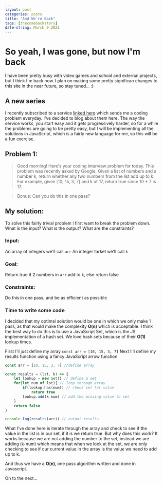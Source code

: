 ```yaml
---
layout: post
categories: posts
title: "And We're Back"
tags: [thecomebackstory]
date-string: March 9 2021
---
```

# So yeah, I was gone, but now I'm back
I have been pretty busy with video games and school and external projects, but I think I'm back now. I plan on
making some pretty significan changes to this site in the near future, so stay tuned... :)

## A new series
I recently subscribed to a service [linked here](https://www.dailycodingproblem.com) which sends me a coding problem everyday. I've decided to blog about them here.
The way the service works, you start easy and it gets progressively harder, so for a while the problems are going to
be pretty easy, but I will be implementing all the solutions in JavaScript, which is a fairly new language for me, so this
will be a fun exercise.

## Problem 1:
> Good morning! Here's your coding interview problem for today. This problem was recently asked by Google. Given a list of numbers and a number k, return whether any two numbers from the list add up to k. For example, given [10, 15, 3, 7] and k of 17, return true since 10 + 7 is 17.

> Bonus: Can you do this in one pass?

## My solution:
To solve this fairly trivial problem I first want to break the problem down. What is the input? What is the output? What are the constraints?

### Input:
An array of integers we'll call ```arr```
An integer tarket we'll call ```k```

### Goal:
Return true if 2 numbers in ```arr``` add to ```k```, else return false

### Constraints:
Do this in one pass, and be as efficient as possible

### Time to write some code
I decided that my optimal solution would be one in which we only make 1 pass, as that would make the complexity **O(n)** which is acceptable.
I think the best way to do this is to use a JavaScript Set, which is the JS implementation of a hash set. We love hash sets because of their **O(1)**
lookup times.

First I'll just define my array
``` const arr = [10, 15, 3, 7] ```
Next I'll define my results function using a fancy JavaScript arrow function
``` javascript
const arr = [10, 15, 3, 7] //define array

const results = (lst, k) => {
    let lookup = new Set() // define a set
    for(let num of lst){ // loop through array
        if(lookup.has(num)) // check set for value
            return true
        lookup.add(k-num) // add the missing value to set
    }
    return false
}

console.log(results(arr)) // output results
```
What I've done here is iterate through the array and check to see if the value in the list is in our set, if it is we return true.
But why does this work? It works because we are not adding the number to the set, instead we are adding (k-num) which means that when
we look at the set, we are only checking to see if our current value in the array is the value we need to add up to k.

And thus we have a **O(n)**, one pass algorithm written and done in Javascript.

On to the next...

